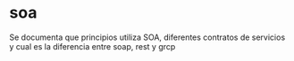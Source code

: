 # soa
Se documenta que principios utiliza SOA, diferentes contratos de servicios y cual es la diferencia entre soap, rest y grcp
